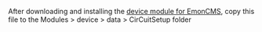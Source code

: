 After downloading and installing the <a href="https://github.com/emoncms/device">device module for EmonCMS</a>, copy this file to the Modules > device > data > CirCuitSetup folder
